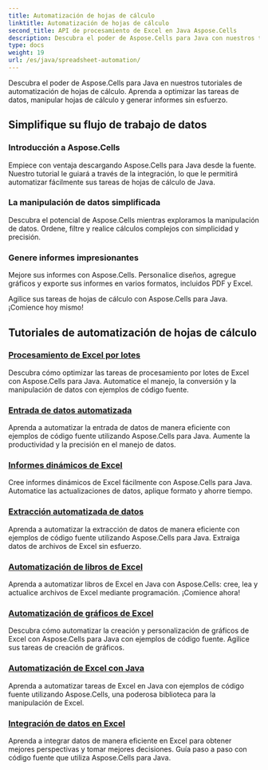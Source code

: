 ```yaml
---
title: Automatización de hojas de cálculo
linktitle: Automatización de hojas de cálculo
second_title: API de procesamiento de Excel en Java Aspose.Cells
description: Descubra el poder de Aspose.Cells para Java con nuestros tutoriales completos. Aprenda la automatización de hojas de cálculo paso a paso para un desarrollo eficiente en Java.
type: docs
weight: 19
url: /es/java/spreadsheet-automation/
---
```


Descubra el poder de Aspose.Cells para Java en nuestros tutoriales de automatización de hojas de cálculo. Aprenda a optimizar las tareas de datos, manipular hojas de cálculo y generar informes sin esfuerzo.

## Simplifique su flujo de trabajo de datos

### Introducción a Aspose.Cells

Empiece con ventaja descargando Aspose.Cells para Java desde la fuente. Nuestro tutorial le guiará a través de la integración, lo que le permitirá automatizar fácilmente sus tareas de hojas de cálculo de Java.

### La manipulación de datos simplificada

Descubra el potencial de Aspose.Cells mientras exploramos la manipulación de datos. Ordene, filtre y realice cálculos complejos con simplicidad y precisión.

### Genere informes impresionantes

Mejore sus informes con Aspose.Cells. Personalice diseños, agregue gráficos y exporte sus informes en varios formatos, incluidos PDF y Excel.

Agilice sus tareas de hojas de cálculo con Aspose.Cells para Java. ¡Comience hoy mismo!
## Tutoriales de automatización de hojas de cálculo
### [Procesamiento de Excel por lotes](./batch-excel-processing/)
Descubra cómo optimizar las tareas de procesamiento por lotes de Excel con Aspose.Cells para Java. Automatice el manejo, la conversión y la manipulación de datos con ejemplos de código fuente.
### [Entrada de datos automatizada](./automated-data-entry/)
Aprenda a automatizar la entrada de datos de manera eficiente con ejemplos de código fuente utilizando Aspose.Cells para Java. Aumente la productividad y la precisión en el manejo de datos.
### [Informes dinámicos de Excel](./dynamic-excel-reports/)
Cree informes dinámicos de Excel fácilmente con Aspose.Cells para Java. Automatice las actualizaciones de datos, aplique formato y ahorre tiempo.
### [Extracción automatizada de datos](./automated-data-extraction/)
Aprenda a automatizar la extracción de datos de manera eficiente con ejemplos de código fuente utilizando Aspose.Cells para Java. Extraiga datos de archivos de Excel sin esfuerzo.
### [Automatización de libros de Excel](./excel-workbook-automation/)
Aprenda a automatizar libros de Excel en Java con Aspose.Cells: cree, lea y actualice archivos de Excel mediante programación. ¡Comience ahora!
### [Automatización de gráficos de Excel](./automating-excel-charts/)
Descubra cómo automatizar la creación y personalización de gráficos de Excel con Aspose.Cells para Java con ejemplos de código fuente. Agilice sus tareas de creación de gráficos. 
### [Automatización de Excel con Java](./excel-automation-with-java/)
Aprenda a automatizar tareas de Excel en Java con ejemplos de código fuente utilizando Aspose.Cells, una poderosa biblioteca para la manipulación de Excel.
### [Integración de datos en Excel](./data-integration-in-excel/)
Aprenda a integrar datos de manera eficiente en Excel para obtener mejores perspectivas y tomar mejores decisiones. Guía paso a paso con código fuente que utiliza Aspose.Cells para Java.